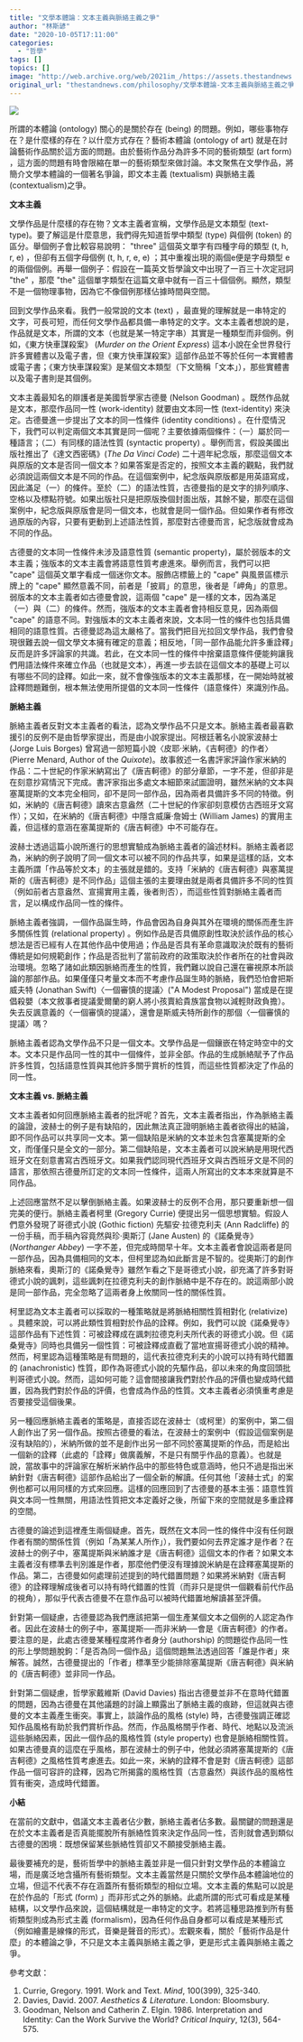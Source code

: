 ```yaml
---
title: "文學本體論：文本主義與脈絡主義之爭"
author: "林斯諺"
date: "2020-10-05T17:11:00"
categories:
  - "哲學"
tags: []
topics: []
image: "http://web.archive.org/web/2021im_/https://assets.thestandnews.com/media/photos/Brightness_Contrast201_jU4zU_U6UcVCm.png"
original_url: "thestandnews.com/philosophy/文學本體論-文本主義與脈絡主義之爭"
---
```

![](http://web.archive.org/web/2021im_/https://assets.thestandnews.com/media/photos/Brightness_Contrast201_jU4zU_U6UcVCm.png)

所謂的本體論 (ontology) 關心的是關於存在 (being) 的問題。例如，哪些事物存在？是什麼樣的存在？以什麼方式存在？藝術本體論 (ontology of art) 就是在討論藝術作品關於這方面的問題。由於藝術作品分為許多不同的藝術類型 (art form) ，這方面的問題有時會限縮在單一的藝術類型來做討論。本文聚焦在文學作品，將簡介文學本體論的一個著名爭論，即文本主義 (textualism) 與脈絡主義 (contextualism)之爭。

**文本主義**

文學作品是什麼樣的存在物？文本主義者宣稱，文學作品是文本類型 (text-type)。要了解這是什麼意思，我們得先知道哲學中類型 (type) 與個例 (token) 的區分。舉個例子會比較容易說明： "three" 這個英文單字有四種字母的類型 (t, h, r, e) ，但卻有五個字母個例 (t, h, r, e, e) ；其中重複出現的兩個e便是字母類型 e 的兩個個例。再舉一個例子：假設在一篇英文哲學論文中出現了一百三十次定冠詞 "the" ，那麼 "the" 這個單字類型在這篇文章中就有一百三十個個例。顯然，類型不是一個物理事物，因為它不像個例那樣佔據時間與空間。

回到文學作品來看。我們一般常說的文本 (text) ，最直覺的理解就是一串特定的文字，可長可短，而任何文學作品都具備一串特定的文字。文本主義者想說的是，作品就是文本，所謂的文本（也就是某一特定字串）其實是一種類型而非個例。例如，《東方快車謀殺案》 (_Murder on the Orient Express_) 這本小說在全世界發行許多實體書以及電子書，但《東方快車謀殺案》這部作品並不等於任何一本實體書或電子書；《東方快車謀殺案》是某個文本類型（下文簡稱「文本」），那些實體書以及電子書則是其個例。

文本主義最知名的辯護者是美國哲學家古德曼 (Nelson Goodman) 。既然作品就是文本，那麼作品同一性 (work-identity) 就要由文本同一性 (text-identity) 來決定。古德曼進一步提出了文本的同一性條件 (identity conditions) 。在什麼情況下，我們可以判定兩個文本其實是同一個呢？主要依據兩個條件：（一）屬於同一種語言；（二）有同樣的語法性質 (syntactic property) 。舉例而言，假設美國出版社推出了《達文西密碼》(_The Da Vinci Code_) 二十週年紀念版，那麼這個文本與原版的文本是否同一個文本？如果答案是否定的，按照文本主義的觀點，我們就必須說這兩個文本是不同的作品。在這個案例中，紀念版與原版都是用英語寫成，因此滿足（一）的條件。至於（二）的語法性質，古德曼指的是文字的排列順序、空格以及標點符號。如果出版社只是把原版換個封面出版，其餘不變，那麼在這個案例中，紀念版與原版會是同一個文本，也就會是同一個作品。但如果作者有修改過原版的內容，只要有更動到上述語法性質，那麼對古德曼而言，紀念版就會成為不同的作品。

古德曼的文本同一性條件未涉及語意性質 (semantic property)，屬於弱版本的文本主義；強版本的文本主義會將語意性質考慮進來。舉例而言，我們可以把 "cape" 這個英文單字看成一個迷你文本。服飾店標籤上的 "cape" 與風景區標示牌上的 "cape" 顯然意義不同，前者是「披肩」的意思，後者是「岬角」的意思。弱版本的文本主義者如古德曼會說，這兩個 "cape" 是一樣的文本，因為滿足（一）與（二）的條件。然而，強版本的文本主義者會持相反意見，因為兩個 "cape" 的語意不同。對強版本的文本主義者來說，文本同一性的條件也包括具備相同的語意性質。古德曼認為這太嚴格了。當我們把目光拉回文學作品，我們會發現很難去說一個文學文本擁有確定的意義；相反地，「同一部作品能允許多重詮釋」反而是許多評論家的共識。若此，在文本同一性的條件中捨棄語意條件便能夠讓我們用語法條件來確立作品（也就是文本），再進一步去談在這個文本的基礎上可以有哪些不同的詮釋。如此一來，就不會像強版本的文本主義那樣，在一開始時就被詮釋問題難倒，根本無法使用所提倡的文本同一性條件（語意條件）來識別作品。

**脈絡主義**

脈絡主義者反對文本主義者的看法，認為文學作品不只是文本。脈絡主義者最喜歡援引的反例不是由哲學家提出，而是由小說家提出。阿根廷著名小說家波赫士 (Jorge Luis Borges) 曾寫過一部短篇小說〈皮耶‧米納，《吉軻德》的作者〉(Pierre Menard, Author of the _Quixote_)。故事敘述一名書評家評論作家米納的作品：二十世紀的作家米納寫出了《唐吉軻德》的部分章節，一字不差，但卻非是在刻意抄寫情況下完成。書評家指出多處文本細節來試圖證明，雖然米納的文本與塞萬提斯的文本完全相同，卻不是同一部作品，因為兩者具備許多不同的特徵。例如，米納的《唐吉軻德》讀來古意盎然（二十世紀的作家卻刻意模仿古西班牙文寫作）；又如，在米納的《唐吉軻德》中隱含威廉‧詹姆士 (William James) 的實用主義，但這樣的意涵在塞萬提斯的《唐吉軻德》中不可能存在。

波赫士透過這篇小說所進行的思想實驗成為脈絡主義者的論述材料。脈絡主義者認為，米納的例子說明了同一個文本可以被不同的作品共享，如果是這樣的話，文本主義所謂「作品等於文本」的主張就是錯的。支持「米納的《唐吉軻德》與塞萬提斯的《唐吉軻德》是不同作品」這個主張的主要理由就是兩者具備許多不同的性質（例如前者古意盎然、宣揚實用主義，後者則否），而這些性質對脈絡主義者而言，足以構成作品同一性的條件。

脈絡主義者強調，一個作品誕生時，作品會因為自身與其外在環境的關係而產生許多關係性質 (relational property) 。例如作品是否具備原創性取決於該作品的核心想法是否已經有人在其他作品中使用過；作品是否具有革命意識取決於既有的藝術傳統是如何規範創作；作品是否批判了當前政府的政策取決於作者所在的社會與政治環境。忽略了諸如此類因脈絡而產生的性質，我們難以說自己還在審視原本所談論的那部作品。如果僅僅只考量文本而不考慮作品誕生時的脈絡，我們恐怕會把斯威夫特 (Jonathan Swift)〈一個審慎的提議〉("A Modest Proposal") 當成是在提倡殺嬰（本文敘事者提議愛爾蘭的窮人將小孩賣給貴族當食物以減輕財政負擔）。失去反諷意義的〈一個審慎的提議〉，還會是斯威夫特所創作的那個〈一個審慎的提議〉嗎？

脈絡主義者認為文學作品不只是一個文本。文學作品是一個鑲嵌在特定時空中的文本。文本只是作品同一性的其中一個條件，並非全部。作品的生成脈絡賦予了作品許多性質，包括語意性質與其他許多關乎賞析的性質，而這些性質都決定了作品的同一性。

**文本主義 vs. 脈絡主義**

文本主義者如何回應脈絡主義者的批評呢？首先，文本主義者指出，作為脈絡主義的論證，波赫士的例子是有缺陷的，因此無法真正證明脈絡主義者欲得出的結論，即不同作品可以共享同一文本。第一個缺陷是米納的文本並未包含塞萬提斯的全文，而僅僅只是全文的一部分。第二個缺陷是，文本主義者可以說米納是用現代西班牙文在刻意書寫古西班牙文。如果我們認同現代西班牙文與古西班牙文是不同的語言，那依照古德曼所訂定的文本同一性條件，這兩人所寫出的文本本來就算是不同作品。

上述回應當然不足以擊倒脈絡主義。如果波赫士的反例不合用，那只要重新想一個完美的便行。脈絡主義者柯里 (Gregory Currie) 便提出另一個思想實驗。假設人們意外發現了哥德式小說 (Gothic fiction) 先驅安‧拉德克利夫 (Ann Radcliffe) 的一份手稿，而手稿內容竟然與珍‧奧斯汀 (Jane Austen) 的《諾桑覺寺》 (_Northanger Abbey_) 一字不差，但完成時間早十年。文本主義者會說這兩者是同一部作品，因為具備相同的文本，但柯里認為如此斷言是不智的。從奧斯汀的創作脈絡來看，奧斯汀的《諾桑覺寺》雖然乍看之下是哥德式小說，卻充滿了許多對哥德式小說的諷刺，這些諷刺在拉德克利夫的創作脈絡中是不存在的。說這兩部小說是同一部作品，完全忽略了這兩者身上攸關同一性的關係性質。

柯里認為文本主義者可以採取的一種策略就是將脈絡相關性質相對化 (relativize) 。具體來說，可以將此類性質相對於作品的詮釋。例如，我們可以說《諾桑覺寺》這部作品有下述性質：可被詮釋成在諷刺拉德克利夫所代表的哥德式小說。但《諾桑覺寺》同時也具備另一個性質：可被詮釋成直截了當地宣揚哥德式小說的精神。然而，柯里認為這種策略是有問題的，這代表拉德克利夫的小說可以持有時代錯置的 (anachronistic) 性質，即作為哥德式小說的先驅作品，卻以未來的角度回頭批判哥德式小說。然而，這如何可能？這會間接讓我們對於作品的評價也變成時代錯置，因為我們對於作品的評價，也會成為作品的性質。文本主義者必須慎重考慮是否要接受這個後果。

另一種回應脈絡主義者的策略是，直接否認在波赫士（或柯里）的案例中，第二個人創作出了另一個作品。按照古德曼的看法，在波赫士的案例中（假設這個案例是沒有缺陷的），米納所做的並不是創作出另一部不同於塞萬提斯的作品，而是給出一個新的詮釋（此處的「詮釋」做廣義解，不是只有關乎作品的意義）。也就是說，當故事中的評論家在解析米納作品中的那些特色或意涵時，他只不過是指出米納針對《唐吉軻德》這部作品給出了一個全新的解讀。任何其他「波赫士式」的案例也都可以用同樣的方式來回應。這樣的回應回到了古德曼的基本主張：語意性質與文本同一性無關，用語法性質把文本定義好之後，所留下來的空間就是多重詮釋的空間。

古德曼的論述到這裡產生兩個疑慮。首先，既然在文本同一性的條件中沒有任何跟作者有關的關係性質（例如「為某某人所作」），我們要如何去界定誰才是作者？在波赫士的例子中，塞萬提斯與米納誰才是《唐吉軻德》這個文本的作者？如果文本主義者沒有標準去判別誰是作者，那麼他們便沒有理據說米納是在詮釋塞萬提斯的作品。第二，古德曼如何處理前述提到的時代錯置問題？如果將米納對《唐吉軻德》的詮釋理解成後者可以持有時代錯置的性質（而非只是提供一個觀看前代作品的視角），那似乎代表古德曼不在意作品可以被時代錯置地解讀甚至評價。

針對第一個疑慮，古德曼認為我們應該把第一個生產某個文本之個例的人認定為作者。因此在波赫士的例子中，塞萬提斯──而非米納──會是《唐吉軻德》的作者。要注意的是，此處古德曼某種程度將作者身分 (authorship) 的問題從作品同一性的形上學問題脫鉤：「是否為同一個作品」這個問題無法透過回答「誰是作者」來解答。誠然，古德曼提出的「作者」標準至少能排除塞萬提斯《唐吉軻德》與米納的《唐吉軻德》並非同一作品。

針對第二個疑慮，哲學家戴維斯 (David Davies) 指出古德曼並非不在意時代錯置的問題，因為古德曼在其他議題的討論上顯露出了脈絡主義的痕跡，但這就與古德曼的文本主義產生衝突。事實上，談論作品的風格 (style) 時，古德曼強調正確認知作品風格有助於我們賞析作品。然而，作品風格關乎作者、時代、地點以及流派這些脈絡因素，因此一個作品的風格性質 (style property) 也會是脈絡相關性質。如果古德曼真的這麼在乎風格，那在波赫士的例子中，他就必須將塞萬提斯的《唐吉軻德》之風格性質考慮進去。如此一來，米納的詮釋不會是對《唐吉軻德》這部作品一個可容許的詮釋，因為它所揭露的風格性質（古意盎然）與該作品的風格性質有衝突，造成時代錯置。

**小結**

在當前的文獻中，倡議文本主義者佔少數，脈絡主義者佔多數。最關鍵的問題還是在於文本主義者是否真能擺脫所有脈絡性質來決定作品同一性，否則就會遇到類似古德曼的困境：既想保留某些脈絡性質卻又不願接受脈絡主義。

最後要補充的是，藝術哲學中的脈絡主義並非是一個只針對文學作品的本體論立場，而是廣泛地含攝所有藝術類型。文本主義當然是只關於文學作品本體論地位的立場，但這不代表不存在涵蓋所有藝術類型的相似立場。文本主義的焦點可以說是在於作品的「形式 (form) 」而非形式之外的脈絡。此處所謂的形式可看成是某種結構，以文學作品來說，這個結構就是一串特定的文字。若將這種思路推到所有藝術類型則成為形式主義 (formalism)，因為任何作品自身都可以看成是某種形式（例如繪畫是線條的形式，音樂是聲音的形式）。宏觀來看，關於「藝術作品是什麼」的本體論之爭，不只是文本主義與脈絡主義之爭，更是形式主義與脈絡主義之爭。

參考文獻：

1.  Currie, Gregory. 1991. Work and Text. _Mind_, 100(399), 325-340.
2.  Davies, David. 2007. _Aesthetics & Literature_. London: Bloomsbury.
3.  Goodman, Nelson and Catherin Z. Elgin. 1986. Interpretation and Identity: Can the Work Survive the World? _Critical Inquiry_, 12(3), 564-575.